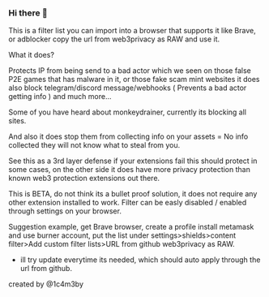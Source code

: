### Hi there 👋

This is a filter list you can import into a browser that supports it like Brave, or adblocker
copy the url from web3privacy as RAW and use it.

What it does?

Protects IP from being send to a bad actor which we seen on those false P2E games that has malware in it, or those fake scam mint websites
it does also block telegram/discord message/webhooks ( Prevents a bad actor getting info ) and much more...

Some of you have heard about monkeydrainer, currently its blocking all sites.

And also it does stop them from collecting info on your assets = No info collected they will not know what to steal from you.

See this as a 3rd layer defense if your extensions fail this should protect in some cases, on the other side it does have more privacy protection
than known web3 protection extensions out there.

This is BETA, do not think its a bullet proof solution, it does not require any other extension installed to work.
Filter can be easly disabled / enabled through settings on your browser.

Suggestion example, get Brave browser, create a profile install metamask and use burner account, 
put the list under settings>shields>content filter>Add custom filter lists>URL from github web3privacy as RAW.

- ill try update everytime its needed, which should auto apply through the url from github.


created by @1c4m3by
